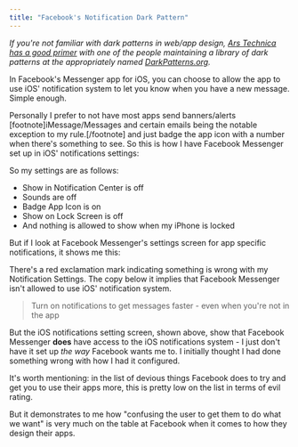 ```yaml
---
title: "Facebook's Notification Dark Pattern"
---
```

<p><em>If you're not familiar with dark patterns in web/app design, <a href="https://arstechnica.com/security/2016/07/dark-patterns-are-designed-to-trick-you-and-theyre-all-over-the-web/">Ars Technica has a good primer</a> with one of the people maintaining a library of dark patterns at the appropriately named <a href="https://darkpatterns.org">DarkPatterns.org</a>.</em></p>
<p>In Facebook's Messenger app for iOS, you can choose to allow the app to use iOS' notification system to let you know when you have a new message. Simple enough.</p>
<p>Personally I prefer to not have most apps send banners/alerts [footnote]iMessage/Messages and certain emails being the notable exception to my rule.[/footnote] and just badge the app icon with a number when there's something to see. So this is how I have Facebook Messenger set up in iOS' notifications settings:</p>

<p>So my settings are as follows:</p>
<ul>
<li>Show in Notification Center is off</li>
<li>Sounds are off</li>
<li>Badge App Icon is on</li>
<li>Show on Lock Screen is off</li>
<li>And nothing is allowed to show when my iPhone is locked</li>
</ul>
<p>But if I look at Facebook Messenger's settings screen for app specific notifications, it shows me this:</p>


<p>There's a red exclamation mark indicating something is wrong with my Notification Settings. The copy below it implies that Facebook Messenger isn't allowed to use iOS' notification system.</p>
<blockquote><p>
  Turn on notifications to get messages faster - even when you're not in the app
</p></blockquote>
<p>But the iOS notifications setting screen, shown above, show that Facebook Messenger <strong>does</strong> have access to the iOS notifications system - I just don't have it set up <em>the way</em> Facebook wants me to. I initially thought I had done something wrong with how I had it configured.</p>
<p>It's worth mentioning: in the list of devious things Facebook does to try and get you to use their apps more, this is pretty low on the list in terms of evil rating.</p>
<p>But it demonstrates to me how "confusing the user to get them to do what we want" is very much on the table at Facebook when it comes to how they design their apps.</p>
